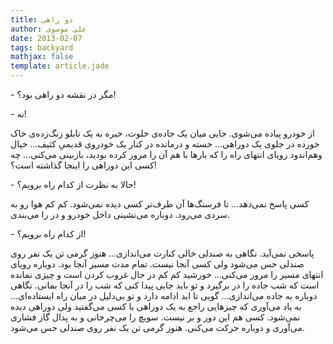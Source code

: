 ```yaml
---
title: دو راهی
author: علی موسوی
date: 2013-02-07
tags: backyard
mathjax: false
template: article.jade
---
```


\- مگر در نقشه دو راهی بود؟!

\- نه!

از خودرو پیاده می‌شوی. جایی میان یک جاده‌‌ی خلوت، خیره به یک تابلو زنگ‌زده‌ی خاک خورده در جلوی یک دوراهی... خسته و درمانده در کنار یک خودروی قدیمیِ کثیف... خیال وهم‌اندود رویای انتهای راه را که بارها با هم آن را مرور کرده بودید، بازبینی می‌کنی... چه کسی این دوراهی را اینجا گذاشته است؟!

\- حالا به نظرت از کدام راه برویم؟!

کسی پاسخ نمی‌دهد... تا فرسنگ‌ها آن طرف‌تر کسی دیده نمی‌شود. کم کم هوا رو به سردی می‌رود. دوباره می‌نشینی داخل خودرو و در را می‌بندی.

\- از کدام راه برویم؟!

پاسخی نمی‌آید. نگاهی به صندلی خالی کنارت می‌اندازی... هنوز گرمی تن یک نفر روی صندلی حس می‌شود ولی کسی آنجا نیست. تمام مدت مسیر آنجا بود.
دوباره رویای انتهای مسیر را مرور می‌کنی... خورشید کم کم در حال غروب کردن است و چیزی نمانده است که شب جاده را در برگیرد و تو باید جایی پیدا کنی که شب را در آنجا بمانی. نگاهی دوباره به جاده می‌اندازی... گویی تا ابد ادامه دارد و تو بی‌دلیل در میان راه ایستاده‌ای... به یاد می‌آوری که چیزهایی راجع به یک دوراهی با کسی می‌گفتید ولی دوراهی دیده نمی‌شود. کسی هم این دور و بر نیست. سویچ را می‌چرخانی و به پدال گاز فشاری می‌آوری و دوباره حرکت می‌کنی.
هنوز گرمی تن یک نفر روی صندلی حس می‌شود.


